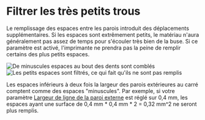 Filtrer les très petits trous
====
Le remplissage des espaces entre les parois introduit des déplacements supplémentaires. Si les espaces sont extrêmement petits, le matériau n'aura généralement pas assez de temps pour s'écouler très bien de la buse. Si ce paramètre est activé, l'imprimante ne prendra pas la peine de remplir certains des plus petits espaces.

![De minuscules espaces au bout des dents sont comblés](../../../articles/images/filter_out_tiny_gaps_disabled.png)
![Les petits espaces sont filtrés, ce qui fait qu'ils ne sont pas remplis](../../../articles/images/filter_out_tiny_gaps_enabled.png)

Les espaces inférieurs à deux fois la largeur des parois extérieures au carré comptent comme des espaces "minuscules". Par exemple, si votre paramètre [Largeur de ligne de la paroi externe](../resolution/wall_line_width_0.md) est réglé sur 0,4 mm, les espaces ayant une surface de 0,4 mm * 0,4 mm * 2 = 0,32 mm^2 ne seront plus remplis.
